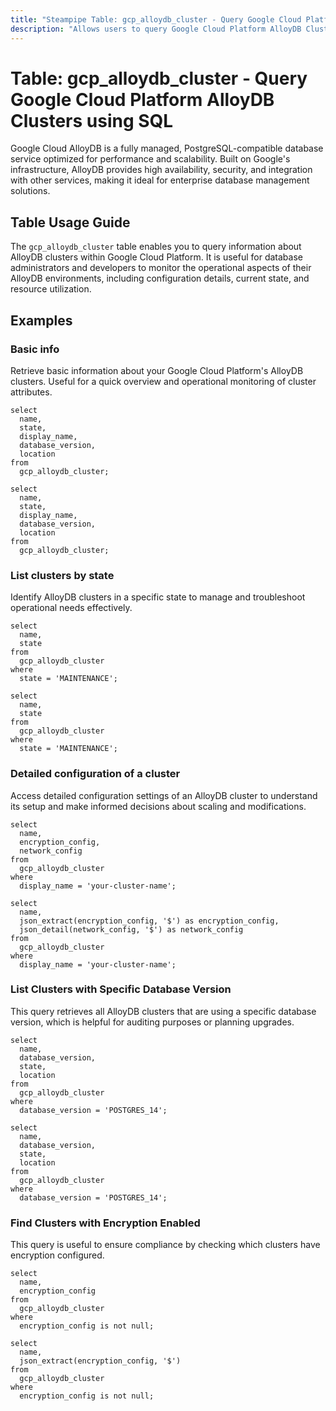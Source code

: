 ```yaml
---
title: "Steampipe Table: gcp_alloydb_cluster - Query Google Cloud Platform AlloyDB Clusters using SQL"
description: "Allows users to query Google Cloud Platform AlloyDB Clusters, providing insights into cluster configurations, status, and associated metadata."
---
```


# Table: gcp_alloydb_cluster - Query Google Cloud Platform AlloyDB Clusters using SQL

Google Cloud AlloyDB is a fully managed, PostgreSQL-compatible database service optimized for performance and scalability. Built on Google's infrastructure, AlloyDB provides high availability, security, and integration with other services, making it ideal for enterprise database management solutions.

## Table Usage Guide

The `gcp_alloydb_cluster` table enables you to query information about AlloyDB clusters within Google Cloud Platform. It is useful for database administrators and developers to monitor the operational aspects of their AlloyDB environments, including configuration details, current state, and resource utilization.

## Examples

### Basic info
Retrieve basic information about your Google Cloud Platform's AlloyDB clusters. Useful for a quick overview and operational monitoring of cluster attributes.

```sql+postgres
select
  name,
  state,
  display_name,
  database_version,
  location
from
  gcp_alloydb_cluster;
```

```sql+sqlite
select
  name,
  state,
  display_name,
  database_version,
  location
from
  gcp_alloydb_cluster;
```

### List clusters by state
Identify AlloyDB clusters in a specific state to manage and troubleshoot operational needs effectively.

```sql+postgres
select
  name,
  state
from
  gcp_alloydb_cluster
where
  state = 'MAINTENANCE';
```

```sql+sqlite
select
  name,
  state
from
  gcp_alloydb_cluster
where
  state = 'MAINTENANCE';
```

### Detailed configuration of a cluster
Access detailed configuration settings of an AlloyDB cluster to understand its setup and make informed decisions about scaling and modifications.

```sql+postgres
select
  name,
  encryption_config,
  network_config
from
  gcp_alloydb_cluster
where
  display_name = 'your-cluster-name';
```

```sql+sqlite
select
  name,
  json_extract(encryption_config, '$') as encryption_config,
  json_detail(network_config, '$') as network_config
from
  gcp_alloydb_cluster
where
  display_name = 'your-cluster-name';
```

### List Clusters with Specific Database Version
This query retrieves all AlloyDB clusters that are using a specific database version, which is helpful for auditing purposes or planning upgrades.

```sql+postgres
select
  name,
  database_version,
  state,
  location
from
  gcp_alloydb_cluster
where
  database_version = 'POSTGRES_14';
```

```sql+sqlite
select
  name,
  database_version,
  state,
  location
from
  gcp_alloydb_cluster
where
  database_version = 'POSTGRES_14';
```

### Find Clusters with Encryption Enabled
This query is useful to ensure compliance by checking which clusters have encryption configured.

```sql+postgres
select
  name,
  encryption_config
from
  gcp_alloydb_cluster
where
  encryption_config is not null;
```

```sql+sqlite
select
  name,
  json_extract(encryption_config, '$')
from
  gcp_alloydb_cluster
where
  encryption_config is not null;
```